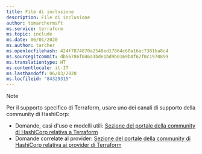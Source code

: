 ```yaml
---
title: File di inclusione
description: File di inclusione
author: tomarchermsft
ms.service: terraform
ms.topic: include
ms.date: 06/01/2020
ms.author: tarcher
ms.openlocfilehash: 424f7874870a2548ed17864c60a16ac7381ba8c4
ms.sourcegitcommit: db56786f046a3bde1bd9b0169b4f62f0c1970899
ms.translationtype: HT
ms.contentlocale: it-IT
ms.lasthandoff: 06/03/2020
ms.locfileid: "84329315"
---
```

> [!NOTE]
> Per il supporto specifico di Terraform, usare uno dei canali di supporto della community di HashiCorp:
>
> * Domande, casi d'uso e modelli utili: [Sezione del portale della community di HashiCorp relativa a Terraform](https://discuss.hashicorp.com/c/terraform-core)
> * Domande correlate al provider: [Sezione del portale della community di HashiCorp relativa ai provider di Terraform](https://discuss.hashicorp.com/c/terraform-providers)

